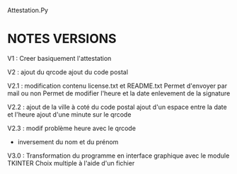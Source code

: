 Attestation.Py

NOTES VERSIONS
==========

V1 : 
Creer basiquement l'attestation

V2 : 
ajout du qrcode
ajout du code postal

V2.1 : 
modification contenu license.txt et README.txt
Permet d'envoyer par mail ou non
Permet de modifier l'heure et la date
enlevement de la signature

V2.2 : 
ajout de la ville à coté du code postal 
ajout d'un espace entre la date et l'heure 
ajout d'une minute sur le qrcode

V2.3 : 
modif problème heure avec le qrcode
+ inversement du nom et du prénom

V3.0 :
Transformation du programme en interface graphique avec le module TKINTER
Choix multiple à l'aide d'un fichier
